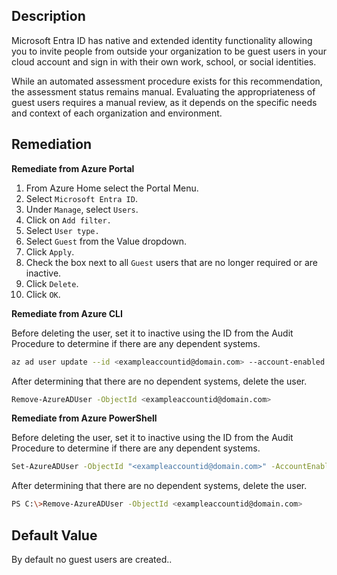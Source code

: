 ## Description

Microsoft Entra ID has native and extended identity functionality allowing you to invite people from outside your organization to be guest users in your cloud account and sign in with their own work, school, or social identities.

While an automated assessment procedure exists for this recommendation, the assessment status remains manual. Evaluating the appropriateness of guest users requires a manual review, as it depends on the specific needs and context of each organization and environment.

## Remediation

**Remediate from Azure Portal**

1. From Azure Home select the Portal Menu.
2. Select `Microsoft Entra ID`.
3. Under `Manage`, select `Users`.
4. Click on `Add filter.`
5. Select `User type.`
6. Select `Guest` from the Value dropdown.
7. Click `Apply`.
8. Check the box next to all `Guest` users that are no longer required or are inactive.
9. Click `Delete`.
10. Click `OK`.

**Remediate from Azure CLI**

Before deleting the user, set it to inactive using the ID from the Audit Procedure to determine if there are any dependent systems.

```bash
az ad user update --id <exampleaccountid@domain.com> --account-enabled {false}
```

After determining that there are no dependent systems, delete the user.


```bash
Remove-AzureADUser -ObjectId <exampleaccountid@domain.com>
```

**Remediate from Azure PowerShell**

Before deleting the user, set it to inactive using the ID from the Audit Procedure to determine if there are any dependent systems.

```bash
Set-AzureADUser -ObjectId "<exampleaccountid@domain.com>" -AccountEnabled false
```

After determining that there are no dependent systems, delete the user.

```bash
PS C:\>Remove-AzureADUser -ObjectId <exampleaccountid@domain.com>
```

## Default Value

By default no guest users are created..
